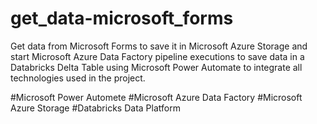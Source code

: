 # get_data-microsoft_forms
 Get data from Microsoft Forms to save it in Microsoft Azure Storage and start Microsoft Azure Data Factory pipeline executions to save data in a Databricks Delta Table using Microsoft Power Automate to integrate all technologies used in the project.
 
#Microsoft Power Automete
#Microsoft Azure Data Factory
#Microsoft Azure Storage
#Databricks Data Platform
